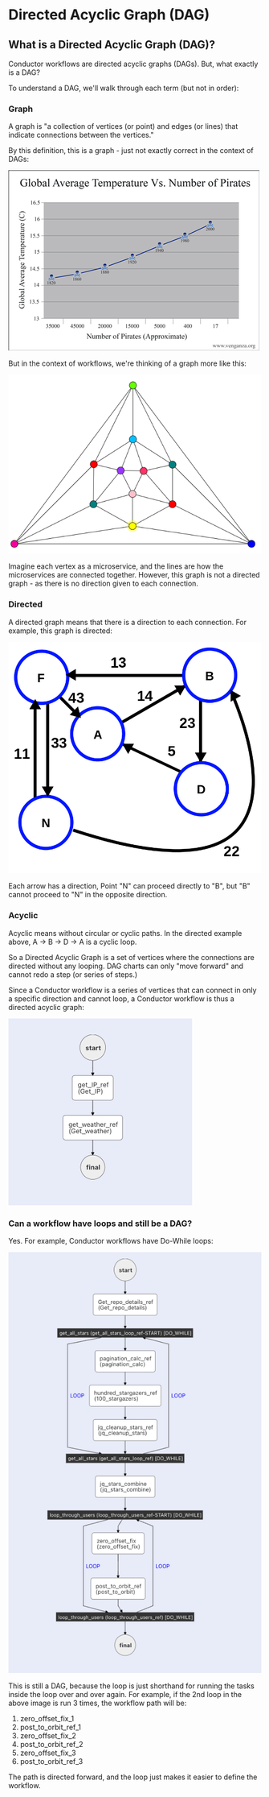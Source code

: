 # Directed Acyclic Graph (DAG)
## What is a Directed Acyclic Graph (DAG)?
Conductor workflows are directed acyclic graphs (DAGs). But, what exactly is a DAG?

To understand a DAG, we'll walk through each term (but not in order):

### Graph

A graph is "a collection of vertices (or point) and edges (or lines) that indicate connections between the vertices."  

By this definition, this is a graph - just not exactly correct in the context of DAGs:

![pirate vs global warming graph](pirate_graph.gif)

But in the context of workflows, we're thinking of a graph more like this:

![a regular graph (source: wikipedia)](regular_graph.png)

Imagine each vertex as a microservice, and the lines are how the microservices are connected together. However, this graph is not a directed graph - as there is no direction given to each connection.

### Directed

A directed graph means that there is a direction to each connection. For example, this graph is directed:

![directed graph](directed_graph.png)

Each arrow has a direction, Point "N" can proceed directly to "B", but "B" cannot proceed to "N" in the opposite direction.  

### Acyclic

Acyclic means without circular or cyclic paths.  In the directed example above,  A -> B -> D -> A is a cyclic loop.  

So a Directed Acyclic Graph is a set of vertices where the connections are directed without any looping.  DAG charts can only "move forward" and cannot redo a step (or series of steps.)

Since a Conductor workflow is a series of vertices that can connect in only a specific direction and cannot loop, a Conductor workflow is thus a directed acyclic graph:

![Conductor Dag](dag_workflow2.png)

### Can a workflow have loops and still be a DAG?

Yes. For example, Conductor workflows have Do-While loops:

![Conductor Dag](dag_workflow.png)

This is still a DAG, because the loop is just shorthand for running the tasks inside the loop over and over again.  For example, if the 2nd loop in the above image is run 3 times, the workflow path will be:

1. zero_offset_fix_1
2. post_to_orbit_ref_1
3. zero_offset_fix_2
4. post_to_orbit_ref_2
5. zero_offset_fix_3
6. post_to_orbit_ref_3

The path is directed forward, and the loop just makes it easier to define the workflow.
